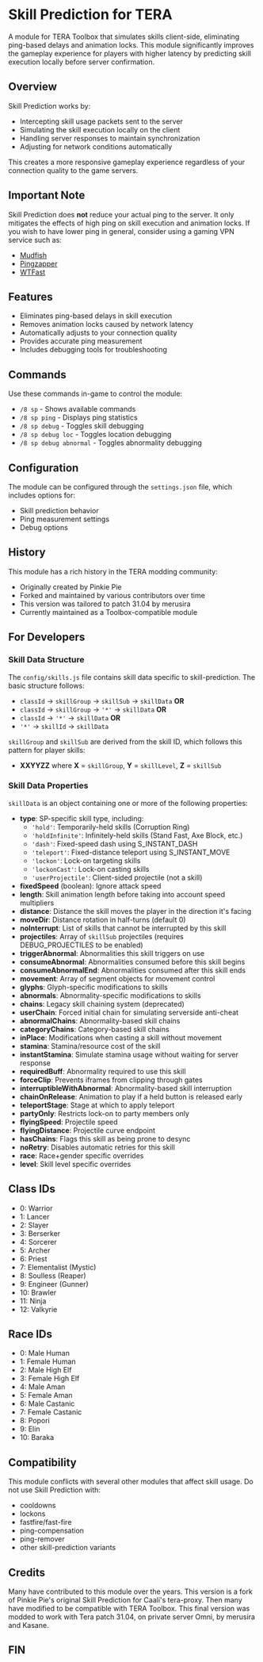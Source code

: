 # Skill Prediction for TERA

A module for TERA Toolbox that simulates skills client-side, eliminating ping-based delays and animation locks. This module significantly improves the gameplay experience for players with higher latency by predicting skill execution locally before server confirmation.

## Overview

Skill Prediction works by:
- Intercepting skill usage packets sent to the server
- Simulating the skill execution locally on the client
- Handling server responses to maintain synchronization
- Adjusting for network conditions automatically

This creates a more responsive gameplay experience regardless of your connection quality to the game servers.

## Important Note

Skill Prediction does **not** reduce your actual ping to the server. It only mitigates the effects of high ping on skill execution and animation locks. If you wish to have lower ping in general, consider using a gaming VPN service such as:
- [Mudfish](https://mudfish.net/)
- [Pingzapper](https://pingzapper.com/)
- [WTFast](https://www.wtfast.com/)

## Features

- Eliminates ping-based delays in skill execution
- Removes animation locks caused by network latency
- Automatically adjusts to your connection quality
- Provides accurate ping measurement
- Includes debugging tools for troubleshooting

## Commands

Use these commands in-game to control the module:

- `/8 sp` - Shows available commands
- `/8 sp ping` - Displays ping statistics
- `/8 sp debug` - Toggles skill debugging
- `/8 sp debug loc` - Toggles location debugging
- `/8 sp debug abnormal` - Toggles abnormality debugging

## Configuration

The module can be configured through the `settings.json` file, which includes options for:
- Skill prediction behavior
- Ping measurement settings
- Debug options

## History

This module has a rich history in the TERA modding community:
- Originally created by Pinkie Pie
- Forked and maintained by various contributors over time
- This version was tailored to patch 31.04 by merusira
- Currently maintained as a Toolbox-compatible module

## For Developers

### Skill Data Structure

The `config/skills.js` file contains skill data specific to skill-prediction. The basic structure follows:
* `classId` → `skillGroup` → `skillSub` → `skillData` **OR**
* `classId` → `skillGroup` → `'*'` → `skillData` **OR**
* `classId` → `'*'` → `skillData` **OR**
* `'*'` → `skillId` → `skillData`

`skillGroup` and `skillSub` are derived from the skill ID, which follows this pattern for player skills:
* **XXYYZZ** where **X** = `skillGroup`, **Y** = `skillLevel`, **Z** = `skillSub`

### Skill Data Properties

`skillData` is an object containing one or more of the following properties:

- **type**: SP-specific skill type, including:
  - `'hold'`: Temporarily-held skills (Corruption Ring)
  - `'holdInfinite'`: Infinitely-held skills (Stand Fast, Axe Block, etc.)
  - `'dash'`: Fixed-speed dash using S_INSTANT_DASH
  - `'teleport'`: Fixed-distance teleport using S_INSTANT_MOVE
  - `'lockon'`: Lock-on targeting skills
  - `'lockonCast'`: Lock-on casting skills
  - `'userProjectile'`: Client-sided projectile (not a skill)
- **fixedSpeed** (boolean): Ignore attack speed
- **length**: Skill animation length before taking into account speed multipliers
- **distance**: Distance the skill moves the player in the direction it's facing
- **moveDir**: Distance rotation in half-turns (default 0)
- **noInterrupt**: List of skills that cannot be interrupted by this skill
- **projectiles**: Array of `skillSub` projectiles (requires DEBUG_PROJECTILES to be enabled)
- **triggerAbnormal**: Abnormalities this skill triggers on use
- **consumeAbnormal**: Abnormalities consumed before this skill begins
- **consumeAbnormalEnd**: Abnormalities consumed after this skill ends
- **movement**: Array of segment objects for movement control
- **glyphs**: Glyph-specific modifications to skills
- **abnormals**: Abnormality-specific modifications to skills
- **chains**: Legacy skill chaining system (deprecated)
- **userChain**: Forced initial chain for simulating serverside anti-cheat
- **abnormalChains**: Abnormality-based skill chains
- **categoryChains**: Category-based skill chains
- **inPlace**: Modifications when casting a skill without movement
- **stamina**: Stamina/resource cost of the skill
- **instantStamina**: Simulate stamina usage without waiting for server response
- **requiredBuff**: Abnormality required to use this skill
- **forceClip**: Prevents iframes from clipping through gates
- **interruptibleWithAbnormal**: Abnormality-based skill interruption
- **chainOnRelease**: Animation to play if a held button is released early
- **teleportStage**: Stage at which to apply teleport
- **partyOnly**: Restricts lock-on to party members only
- **flyingSpeed**: Projectile speed
- **flyingDistance**: Projectile curve endpoint
- **hasChains**: Flags this skill as being prone to desync
- **noRetry**: Disables automatic retries for this skill
- **race**: Race+gender specific overrides
- **level**: Skill level specific overrides

## Class IDs

- 0: Warrior
- 1: Lancer
- 2: Slayer
- 3: Berserker
- 4: Sorcerer
- 5: Archer
- 6: Priest
- 7: Elementalist (Mystic)
- 8: Soulless (Reaper)
- 9: Engineer (Gunner)
- 10: Brawler
- 11: Ninja
- 12: Valkyrie

## Race IDs

- 0: Male Human
- 1: Female Human
- 2: Male High Elf
- 3: Female High Elf
- 4: Male Aman
- 5: Female Aman
- 6: Male Castanic
- 7: Female Castanic
- 8: Popori
- 9: Elin
- 10: Baraka

## Compatibility

This module conflicts with several other modules that affect skill usage. Do not use Skill Prediction with:
- cooldowns
- lockons
- fastfire/fast-fire
- ping-compensation
- ping-remover
- other skill-prediction variants

## Credits

Many have contributed to this module over the years. This version is a fork of Pinkie Pie's original Skill Prediction for Caali's tera-proxy.
Then many have modified to be compatible with TERA Toolbox.
This final version was modded to work with Tera patch 31.04, on private server Omni, by merusira and Kasane.

## FIN